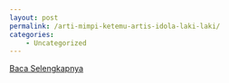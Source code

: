 ```yaml
---
layout: post
permalink: /arti-mimpi-ketemu-artis-idola-laki-laki/
categories:
    - Uncategorized
---
```


[Baca Selengkapnya](/08)